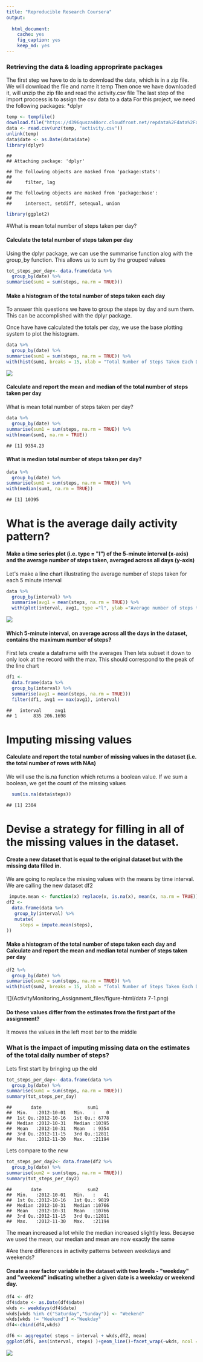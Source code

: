 ```yaml
---
title: "Reproducible Research Coursera"
output:
  
  html_document: 
    cache: yes
    fig_caption: yes
    keep_md: yes
---
```




### Retrieving the data & loading approprirate packages
The first step we have to do is to download the data, which is in a zip file. We will download the file and name it temp
Then once we have downloaded it, will unzip the zip file and read the activity.csv file
The last step of the import proccess is to assign the csv data to a data
For this project, we need the following packages:
*dplyr


```r
temp <- tempfile()
download.file("https://d396qusza40orc.cloudfront.net/repdata%2Fdata%2Factivity.zip",temp)
data <- read.csv(unz(temp, "activity.csv"))
unlink(temp)
data$date <- as.Date(data$date)
library(dplyr)
```

```
## 
## Attaching package: 'dplyr'
```

```
## The following objects are masked from 'package:stats':
## 
##     filter, lag
```

```
## The following objects are masked from 'package:base':
## 
##     intersect, setdiff, setequal, union
```

```r
library(ggplot2)
```
#What is mean total number of steps taken per day?

#### Calculate the total number of steps taken per day
Using the dplyr package, we can use the summarise function alog with the group_by function. This allows us to sum by the grouped values

```r
tot_steps_per_day<- data.frame(data %>%
  group_by(date) %>%
summarise(sum1 = sum(steps, na.rm = TRUE)))
```
#### Make a histogram of the total number of steps taken each day

To answer this questions we have to group the steps by day and sum them. This can be accomplished with the dplyr package.

Once have have calculated the totals per day, we use the base plotting system to plot the histogram. 

```r
data %>%
  group_by(date) %>%
summarise(sum1 = sum(steps, na.rm = TRUE)) %>%
with(hist(sum1, breaks = 15, xlab = "Total Number of Steps Taken Each Day", main ="Total Number of Steps Taken Each Day Frequency"))
```

![](ActivityMonitoring_Assignment_files/figure-html/data-1.png)<!-- -->




#### Calculate and report the mean and median of the total number of steps taken per day

What is mean total number of steps taken per day?

```r
data %>%
  group_by(date) %>%
summarise(sum1 = sum(steps, na.rm = TRUE)) %>%
with(mean(sum1, na.rm = TRUE))
```

```
## [1] 9354.23
```
#### What is median total number of steps taken per day?

```r
data %>%
  group_by(date) %>%
summarise(sum1 = sum(steps, na.rm = TRUE)) %>%
with(median(sum1, na.rm = TRUE))
```

```
## [1] 10395
```


# What is the average daily activity pattern?
#### Make a time series plot (i.e. type = "l") of the 5-minute interval (x-axis) and the average number of steps taken, averaged across all days (y-axis)
Let's make a line chart illustrating the average number of steps taken for each 5 minute interval


```r
data %>%
  group_by(interval) %>%
  summarise(avg1 = mean(steps, na.rm = TRUE)) %>%
  with(plot(interval, avg1, type ="l", ylab ="Average number of steps taken"))
```

![](ActivityMonitoring_Assignment_files/figure-html/data3-1.png)<!-- -->




#### Which 5-minute interval, on average across all the days in the dataset, contains the maximum number of steps?
First lets create a dataframe with the averages
Then lets subset it down to only look at the record with the max. This should correspond to the peak of the line chart


```r
df1 <- 
  data.frame(data %>%
  group_by(interval) %>%
  summarise(avg1 = mean(steps, na.rm = TRUE)))
  filter(df1, avg1 == max(avg1), interval)
```

```
##   interval     avg1
## 1      835 206.1698
```

# Imputing missing values

####  Calculate and report the total number of missing values in the dataset (i.e. the total number of rows with NAs)

We will use the is.na function which returns a boolean value. If we sum a boolean, we get the count of the missing values


```r
  sum(is.na(data$steps))
```

```
## [1] 2304
```


# Devise a strategy for filling in all of the missing values in the dataset.
####  Create a new dataset that is equal to the original dataset but with the missing data filled in.

We are going to replace the missing values with the means by time interval. 
We are calling the new dataset df2


```r
 impute.mean <- function(x) replace(x, is.na(x), mean(x, na.rm = TRUE))
df2 <-
  data.frame(data %>%
   group_by(interval) %>%
   mutate(
     steps = impute.mean(steps),
))
```

#### Make a histogram of the total number of steps taken each day and Calculate and report the mean and median total number of steps taken per day

```r
df2 %>%
  group_by(date) %>%
summarise(sum2 = sum(steps, na.rm = TRUE)) %>%
with(hist(sum2, breaks = 15, xlab = "Total Number of Steps Taken Each Day", main ="Total Number of Steps Taken Each Day Frequency"))
```

![](ActivityMonitoring_Assignment_files/figure-html/data 7-1.png)<!-- -->

#### Do these values differ from the estimates from the first part of the assignment?
It moves the values in the left most bar to the middle

### What is the impact of imputing missing data on the estimates of the total daily number of steps?
Lets first start by bringing up the old

```r
tot_steps_per_day<- data.frame(data %>%
  group_by(date) %>%
summarise(sum1 = sum(steps, na.rm = TRUE)))
summary(tot_steps_per_day)
```

```
##       date                 sum1      
##  Min.   :2012-10-01   Min.   :    0  
##  1st Qu.:2012-10-16   1st Qu.: 6778  
##  Median :2012-10-31   Median :10395  
##  Mean   :2012-10-31   Mean   : 9354  
##  3rd Qu.:2012-11-15   3rd Qu.:12811  
##  Max.   :2012-11-30   Max.   :21194
```
Lets compare to the new

```r
tot_steps_per_day2<- data.frame(df2 %>%
  group_by(date) %>%
summarise(sum2 = sum(steps, na.rm = TRUE)))
summary(tot_steps_per_day2)
```

```
##       date                 sum2      
##  Min.   :2012-10-01   Min.   :   41  
##  1st Qu.:2012-10-16   1st Qu.: 9819  
##  Median :2012-10-31   Median :10766  
##  Mean   :2012-10-31   Mean   :10766  
##  3rd Qu.:2012-11-15   3rd Qu.:12811  
##  Max.   :2012-11-30   Max.   :21194
```
The mean increased a lot while the median increased slightly less. Becayse we used the mean, our median and mean are now exactly the same

#Are there differences in activity patterns between weekdays and weekends?
#### Create a new factor variable in the dataset with two levels - "weekday" and "weekend" indicating whether a given date is a weekday or weekend day.

```r
df4 <- df2
df4$date <- as.Date(df4$date)
wkds <- weekdays(df4$date)
wkds[wkds %in% c("Saturday","Sunday")] <- "Weekend"
wkds[wkds != "Weekend"] <-"Weekday"
df4<-cbind(df4,wkds)
```



```r
df6 <- aggregate( steps ~ interval + wkds,df2, mean)
ggplot(df6, aes(interval, steps) )+geom_line()+facet_wrap(~wkds, ncol = 1)
```

![](ActivityMonitoring_Assignment_files/figure-html/data10-1.png)<!-- -->
